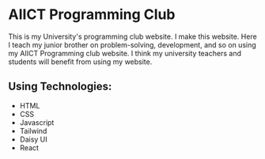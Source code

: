 # AIICT Programming Club

This is my University's programming club website. I make this website. Here I teach my junior brother on problem-solving, development, and so on using my AIICT Programming club website. I think my university teachers and students will benefit from using my website.

## Using Technologies:

- HTML
- CSS
- Javascript
- Tailwind
- Daisy UI
- React
